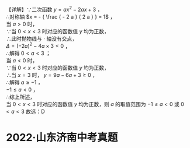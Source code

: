 【详解】∵二次函数 $y = a x ^ { 2 } - 2 a x + 3$ ，  
∴对称轴 $x = - { \frac { - 2 a } { 2 a } } = 1$ ，  
当 $a > 0$ 时，  
∵当 $0 < x < 3$ 时对应的函数值 $y$ 均为正数，  
∴此时抛物线与 $\cdot$ 轴没有交点，  
$\Delta = \left( - 2 a \right) ^ { 2 } - 4 a \times 3 < 0$ ，  
∴解得 $0 < a < 3$ ；  
当 $a { < } 0$ 时，  
∵当 $0 < x < 3$ 时对应的函数值 $y$ 均为正数，  
∴当 $x = 3$ 时， $y = 9 a - 6 a + 3 \geq 0$ ，  
∴解得 $a \geq - 1$ ，  
$- 1 \leq a < 0$ ，  
∴综上所述，  
当 $0 < x < 3$ 时对应的函数值 $y$ 均为正数，则 $a$ 的取值范围为 $- 1 \leq a < 0$ 或 $0 < a < 3$ 故选：D

# 2022·山东济南中考真题
